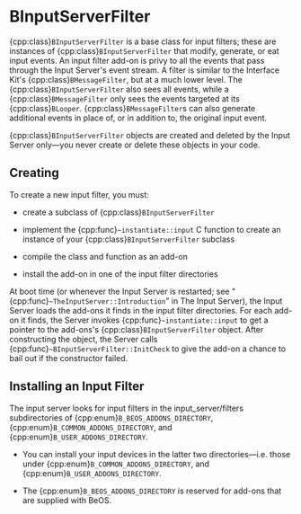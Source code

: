 # BInputServerFilter

{cpp:class}`BInputServerFilter` is a base class for input filters; these
are instances of {cpp:class}`BInputServerFilter` that modify, generate, or
eat input events. An input filter add-on is privy to all the events that
pass through the Input Server's event stream. A filter is similar to the
Interface Kit's {cpp:class}`BMessageFilter`, but at a much lower level. The
{cpp:class}`BInputServerFilter` also sees all events, while a
{cpp:class}`BMessageFilter` only sees the events targeted at its
{cpp:class}`BLooper`. {cpp:class}`BMessageFilter`s can also generate
additional events in place of, or in addition to, the original input event.

{cpp:class}`BInputServerFilter` objects are created and deleted by the
Input Server only—you never create or delete these objects in your code.

## Creating

To create a new input filter, you must:

- create a subclass of {cpp:class}`BInputServerFilter`

- implement the {cpp:func}`~instantiate::input` C function to create an
instance of your {cpp:class}`BInputServerFilter` subclass

- compile the class and function as an add-on

- install the add-on in one of the input filter directories

At boot time (or whenever the Input Server is restarted; see
"{cpp:func}`~TheInputServer::Introduction`" in The Input Server), the Input
Server loads the add-ons it finds in the input filter directories. For each
add-on it finds, the Server invokes {cpp:func}`~instantiate::input` to get
a pointer to the add-ons's {cpp:class}`BInputServerFilter` object. After
constructing the object, the Server calls
{cpp:func}`~BInputServerFilter::InitCheck` to give the add-on a chance to
bail out if the constructor failed.

## Installing an Input Filter

The input server looks for input filters in the input_server/filters
subdirectories of {cpp:enum}`B_BEOS_ADDONS_DIRECTORY`,
{cpp:enum}`B_COMMON_ADDONS_DIRECTORY`, and
{cpp:enum}`B_USER_ADDONS_DIRECTORY`.

- You can install your input devices in the latter two directories—i.e.
those under {cpp:enum}`B_COMMON_ADDONS_DIRECTORY`, and
{cpp:enum}`B_USER_ADDONS_DIRECTORY`.

- The {cpp:enum}`B_BEOS_ADDONS_DIRECTORY` is reserved for add-ons that are
supplied with BeOS.
